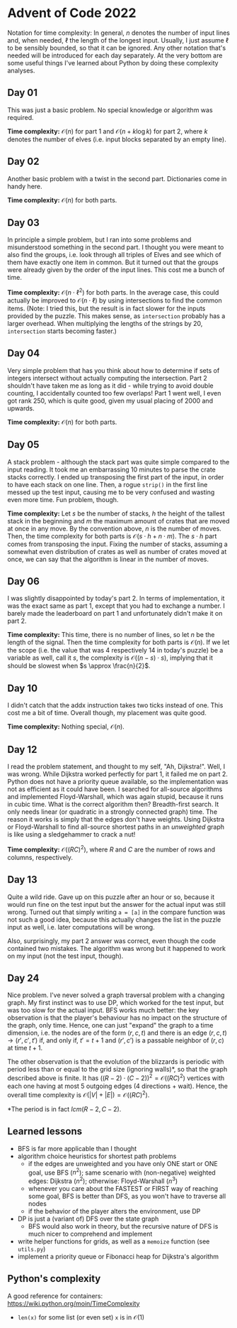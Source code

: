 # Advent of Code 2022

Notation for time complexity: In general, $n$ denotes the number of input lines and, when needed, $\ell$ the length of the longest input. Usually, I just assume $\ell$ to be sensibly bounded, so that it can be ignored. Any other notation that's needed will be introduced for each day separately. At the very bottom are some useful things I've learned about Python by doing these complexity analyses.

## Day 01
This was just a basic problem. No special knowledge or algorithm was required.

**Time complexity:** $\mathcal O(n)$ for part 1 and $\mathcal O(n + k \log k)$ for part 2, where $k$ denotes the number of elves (i.e. input blocks separated by an empty line).

## Day 02
Another basic problem with a twist in the second part. Dictionaries come in handy here.

**Time complexity:** $\mathcal O(n)$ for both parts.

## Day 03
In principle a simple problem, but I ran into some problems and misunderstood something in the second part. I thought you were meant to also find the groups, i.e. look through all triples of Elves and see which of them have exactly one item in common. But it turned out that the groups were already given by the order of the input lines. This cost me a bunch of time.

**Time complexity:** $\mathcal O(n \cdot \ell^2)$ for both parts.
In the average case, this could actually be improved to $\mathcal O(n \cdot \ell)$ by using intersections to find the common items. (Note: I tried this, but the result is in fact slower for the inputs provided by the puzzle. This makes sense, as `intersection` probably has a larger overhead. When multiplying the lengths of the strings by 20, `intersection` starts becoming faster.)

## Day 04
Very simple problem that has you think about how to determine if sets of integers intersect without actually computing the intersection. Part 2 shouldn't have taken me as long as it did - while trying to avoid double counting, I accidentally counted too few overlaps! Part 1 went well, I even got rank 250, which is quite good, given my usual placing of 2000 and upwards.

**Time complexity:** $\mathcal O(n)$ for both parts.

## Day 05
A stack problem - although the stack part was quite simple compared to the input reading. It took me an embarrassing 10 minutes to parse the crate stacks correctly. I ended up transposing the first part of the input, in order to have each stack on one line. Then, a rogue `strip()` in the first line messed up the test input, causing me to be very confused and wasting even more time. Fun problem, though.

**Time complexity:** Let $s$ be the number of stacks, $h$ the height of the tallest stack in the beginning and $m$ the maximum amount of crates that are moved at once in any move. By the convention above, $n$ is the number of moves. Then, the time complexity for both parts is $\mathcal O(s \cdot h + n \cdot m)$. The $s\cdot h$ part comes from transposing the input. Fixing the number of stacks, assuming a somewhat even distribution of crates as well as number of crates moved at once, we can say that the algorithm is linear in the number of moves.

## Day 06
I was slightly disappointed by today's part 2. In terms of implementation, it was the exact same as part 1, except that you had to exchange a number. I barely made the leaderboard on part 1 and unfortunately didn't make it on part 2.

**Time complexity:** This time, there is no number of lines, so let $n$ be the length of the signal. Then the time complexity for both parts is $\mathcal O(n)$. If we let the scope (i.e. the value that was 4 respectively 14 in today's puzzle) be a variable as well, call it $s$, the complexity is $\mathcal O((n-s) \cdot s)$, implying that it should be slowest when $s \approx \frac{n}{2}$.

## Day 10
I didn't catch that the addx instruction takes two ticks instead of one. This cost me a bit of time. Overall though, my placement was quite good.

**Time complexity:** Nothing special, $\mathcal O(n)$.

## Day 12
I read the problem statement, and thought to my self, "Ah, Dijkstra!". Well, I was wrong. While Dijkstra worked perfectly for part 1, it failed me on part 2. Python does not have a priority queue available, so the implementation was not as efficient as it could have been. I searched for all-source algorithms and implemented Floyd-Warshall, which was again stupid, because it runs in cubic time.
What is the correct algorithm then? Breadth-first search. It only needs linear (or quadratic in a strongly connected graph) time. The reason it works is simply that the edges don't have weights. Using Dijkstra or Floyd-Warshall to find all-source shortest paths in an *unweighted* graph is like using a sledgehammer to crack a nut!

**Time complexity:** $\mathcal O((RC)^2)$, where $R$ and $C$ are the number of rows and columns, respectively.

## Day 13
Quite a wild ride. Gave up on this puzzle after an hour or so, because it would run fine on the test input but the answer for the actual input was still wrong. Turned out that simply writing `a = [a]` in the compare function was not such a good idea, because this actually changes the list in the puzzle input as well, i.e. later computations will be wrong.

Also, surprisingly, my part 2 answer was correct, even though the code contained two mistakes. The algorithm was wrong but it happened to work on my input (not the test input, though).

## Day 24
Nice problem. I've never solved a graph traversal problem with a changing graph. My first instinct was to use DP, which worked for the test input, but was too slow for the actual input. BFS works much better: the key observation is that the player's behaviour has no impact on the structure of the graph, only time. Hence, one can just "expand" the graph to a time dimension, i.e. the nodes are of the form $(r,c,t)$ and there is an edge $(r,c,t) \to (r',c',t')$ if, and only if, $t' = t+1$ and $(r',c')$ is a passable neighbor of $(r,c)$ at time $t+1$.

The other observation is that the evolution of the blizzards is periodic with period less than or equal to the grid size (ignoring walls)*, so that the graph described above is finite. It has $((R-2)\cdot(C-2))^2 = \mathcal O((RC)^2)$ vertices with each one having at most $5$ outgoing edges (4 directions + wait). Hence, the overall time complexity is $\mathcal O(|V| + |E|) = \mathcal O((RC)^2)$.

\*The period is in fact $lcm(R-2,C-2)$.

## Learned lessons
* BFS is far more applicable than I thought
* algorithm choice heuristics for shortest path problems
    * if the edges are unweighted and you have only ONE start or ONE goal, use BFS ($n^2$); same scenario with (non-negative) weighted edges: Dijkstra ($n^2$); otherwise: Floyd-Warshall ($n^3$)
    * whenever you care about the FASTEST or FIRST way of reaching some goal, BFS is better than DFS, as you won't have to traverse all nodes
    * if the behavior of the player alters the environment, use DP
* DP is just a (variant of) DFS over the state graph
    * BFS would also work in theory, but the recursive nature of DFS is much nicer to comprehend and implement
* write helper functions for grids, as well as a ``memoize`` function (see ``utils.py``)
* implement a priority queue or Fibonacci heap for Dijkstra's algorithm

## Python's complexity
A good reference for containers: https://wiki.python.org/moin/TimeComplexity
* `len(x)` for some list (or even set) `x` is in $\mathcal O(1)$